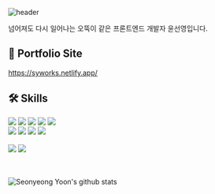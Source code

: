 ![header](https://capsule-render.vercel.app/api?type=waving&color=timeGradient&height=300&section=header&text=Welcome!😊&desc=This%20is%20Seonyeong's%20playground.%20&fontSize=90&descSize=30&fontColor=ffffff&fontAlignY=40)

넘어져도 다시 일어나는 오뚝이 같은 프론트엔드 개발자 윤선영입니다.

## 🔗 Portfolio Site
https://syworks.netlify.app/

## 🛠 Skills

<div>
  <img src="https://img.shields.io/badge/HTML5-E34F26?style=for-the-badge&logo=html5&logoColor=white">
  <img src="https://img.shields.io/badge/CSS3-1572B6?style=for-the-badge&logo=css3&logoColor=white">
  <img src="https://img.shields.io/badge/sass-CC6699?style=for-the-badge&logo=sass&logoColor=white">
  <img src="https://img.shields.io/badge/javascript-F7DF1E?style=for-the-badge&logo=javascript&logoColor=white">
  <img src="https://img.shields.io/badge/typescript-3178C6?style=for-the-badge&logo=typescript&logoColor=white">
  </div>
<div>
  <img src="https://img.shields.io/badge/react-61DAFB?style=for-the-badge&logo=react&logoColor=white">
  <img src="https://img.shields.io/badge/next.js-000000?style=for-the-badge&logo=nextdotjs&logoColor=white">
  <img src="https://img.shields.io/badge/pocketbase-B8DBE4?style=for-the-badge&logo=pocketbase&logoColor=black">
  <img src="https://img.shields.io/badge/pocketbase-3FCF8E?style=for-the-badge&logo=supabase&logoColor=white">
</div>
<br/>
<div>
  <img src="https://img.shields.io/badge/github-181717?style=for-the-badge&logo=github&logoColor=white">
  <img src="https://img.shields.io/badge/figma-F24E1E?style=for-the-badge&logo=figma&logoColor=white">
</div>

<br/>

<br/>

![Seonyeong Yoon's github stats](https://github-readme-stats.vercel.app/api?username=seonyeongyoon&show_icons=true&theme=outrun)
